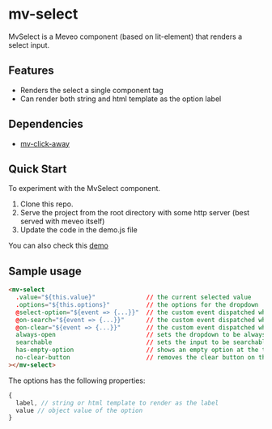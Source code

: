 # mv-select

MvSelect is a Meveo component (based on lit-element) that renders a select input.

## Features

- Renders the select a single component tag
- Can render both string and html template as the option label

## Dependencies

- [mv-click-away](https://github.com/meveo-org/mv-click-away)

## Quick Start

To experiment with the MvSelect component.

1. Clone this repo.
2. Serve the project from the root directory with some http server (best served with meveo itself)
3. Update the code in the demo.js file

You can also check this [demo](https://select.meveo.org/)

## Sample usage

```html
<mv-select
  .value="${this.value}"              // the current selected value
  .options="${this.options}"          // the options for the dropdown
  @select-option="${event => {...}}"  // the custom event dispatched when an option is selected
  @on-search="${event => {...}}"      // the custom event dispatched when a search term is typed in
  @on-clear="${event => {...}}"       // the custom event dispatched when the selected option is cleared
  always-open                         // sets the dropdown to be always open
  searchable                          // sets the input to be searchable
  has-empty-option                    // shows an empty option at the top of the options list
  no-clear-button                     // removes the clear button on the input
></mv-select>
```

The options has the following properties:

```javascript
{
  label, // string or html template to render as the label
  value // object value of the option
}
```
